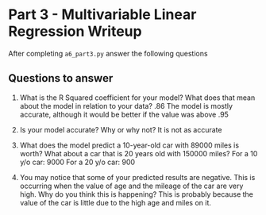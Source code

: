 # Part 3 - Multivariable Linear Regression Writeup

After completing `a6_part3.py` answer the following questions

## Questions to answer

1. What is the R Squared coefficient for your model? What does that mean about the model in relation to your data?
.86
The model is mostly accurate, although it would be better if the value was above .95
2. Is your model accurate? Why or why not?
It is not as accurate
3. What does the model predict a 10-year-old car with 89000 miles is worth? What about a car that is 20 years old with 150000 miles?
For a 10 y/o car: 9000
For a 20 y/o car: 900

4. You may notice that some of your predicted results are negative. This is occurring when the value of age and the mileage of the car are very high. Why do you think this is happening?
This is probably because the value of the car is little due to the high age and miles on it.